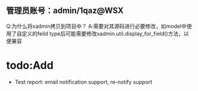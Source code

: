 管理员账号：admin/1qaz@WSX
---
Q:为什么将xadmin拷贝到项目中？
A:需要对其源码进行必要修改，如model中使用了自定义的feild type后可能需要修改xadmin.util.display_for_field()方法，以便兼容
# todo:Add
- Test report: email notification support, re-notify support